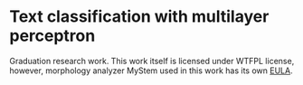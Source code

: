 # Text classification with multilayer perceptron

Graduation research work. This work itself is licensed under WTFPL license,
however, morphology analyzer MyStem used in this work has its own
[EULA](https://yandex.ru/legal/mystem).